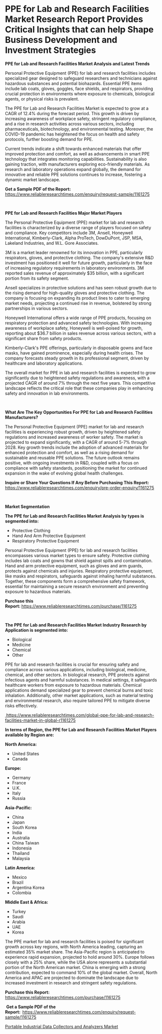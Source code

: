 <p><h1>PPE for Lab and Research Facilities Market Research Report Provides Critical Insights that can help Shape Business Development and Investment Strategies</h1></p><p><strong>PPE for Lab and Research Facilities Market Analysis and Latest Trends</strong></p>
<p><p>Personal Protective Equipment (PPE) for lab and research facilities includes specialized gear designed to safeguard researchers and technicians against hazardous substances and potential biohazards. Essential PPE items include lab coats, gloves, goggles, face shields, and respirators, providing crucial protection in environments where exposure to chemicals, biological agents, or physical risks is prevalent.</p><p>The PPE for Lab and Research Facilities Market is expected to grow at a CAGR of 12.4% during the forecast period. This growth is driven by increasing awareness of workplace safety, stringent regulatory compliance, and a rise in research activities across various sectors, including pharmaceuticals, biotechnology, and environmental testing. Moreover, the COVID-19 pandemic has heightened the focus on health and safety protocols, further boosting demand for PPE.</p><p>Current trends indicate a shift towards enhanced materials that offer improved protection and comfort, as well as advancements in smart PPE technology that integrates monitoring capabilities. Sustainability is also gaining traction, with manufacturers exploring eco-friendly materials. As research and laboratory operations expand globally, the demand for innovative and reliable PPE solutions continues to increase, fostering a dynamic market landscape.</p></p>
<p><strong>Get a Sample PDF of the Report:&nbsp;</strong> <a href="https://www.reliableresearchtimes.com/enquiry/request-sample/1161275?utm_campaign=2644&utm_medium=2&utm_source=Github&utm_content=ia&utm_term=22032025&utm_id=ppe-for-lab-and-research-facilities">https://www.reliableresearchtimes.com/enquiry/request-sample/1161275</a></p>
<p>&nbsp;</p>
<p><strong>PPE for Lab and Research Facilities Major Market Players</strong></p>
<p><p>The Personal Protective Equipment (PPE) market for lab and research facilities is characterized by a diverse range of players focused on safety and compliance. Key competitors include 3M, Ansell, Honeywell International, Kimberly-Clark, Alpha ProTech, DowDuPont, JSP, MSA, Lakeland Industries, and W.L. Gore Associates.</p><p>3M is a market leader renowned for its innovation in PPE, particularly respirators, gloves, and protective clothing. The company's extensive R&D investment has positioned it well for future growth, particularly in the face of increasing regulatory requirements in laboratory environments. 3M reported sales revenue of approximately $35 billion, with a significant portion from its safety segment.</p><p>Ansell specializes in protective solutions and has seen robust growth due to the rising demand for high-quality gloves and protective clothing. The company is focusing on expanding its product lines to cater to emerging market needs, projecting a continued rise in revenue, bolstered by strong partnerships in various sectors.</p><p>Honeywell International offers a wide range of PPE products, focusing on respiratory protection and advanced safety technologies. With increasing awareness of workplace safety, Honeywell is well-poised for growth, reporting about $36.7 billion in sales revenue across various sectors, with a significant share from safety products.</p><p>Kimberly-Clark's PPE offerings, particularly in disposable gowns and face masks, have gained prominence, especially during health crises. The company forecasts steady growth in its professional segment, driven by healthcare and laboratory applications.</p><p>The overall market for PPE in lab and research facilities is expected to grow significantly due to heightened safety regulations and awareness, with a projected CAGR of around 7% through the next five years. This competitive landscape reflects the critical role that these companies play in enhancing safety and innovation in lab environments.</p></p>
<p>&nbsp;</p>
<p><strong>What Are The Key Opportunities For PPE for Lab and Research Facilities Manufacturers?</strong></p>
<p><p>The Personal Protective Equipment (PPE) market for lab and research facilities is experiencing robust growth, driven by heightened safety regulations and increased awareness of worker safety. The market is projected to expand significantly, with a CAGR of around 5-7% through 2028. Key growth trends include the adoption of advanced materials for enhanced protection and comfort, as well as a rising demand for sustainable and reusable PPE solutions. The future outlook remains positive, with ongoing investments in R&D, coupled with a focus on compliance with safety standards, positioning the market for continued expansion in the wake of evolving global health challenges.</p></p>
<p><strong>Inquire or Share Your Questions If Any Before Purchasing This Report:</strong> <a href="https://www.reliableresearchtimes.com/enquiry/pre-order-enquiry/1161275?utm_campaign=2644&utm_medium=2&utm_source=Github&utm_content=ia&utm_term=22032025&utm_id=ppe-for-lab-and-research-facilities">https://www.reliableresearchtimes.com/enquiry/pre-order-enquiry/1161275</a></p>
<p>&nbsp;</p>
<p><strong>Market Segmentation</strong></p>
<p><strong>The PPE for Lab and Research Facilities Market Analysis by types is segmented into:</strong></p>
<p><ul><li>Protective Clothing</li><li>Hand And Arm Protective Equipment</li><li>Respiratory Protective Equipment</li></ul></p>
<p><p>Personal Protective Equipment (PPE) for lab and research facilities encompasses various market types to ensure safety. Protective clothing includes lab coats and gowns that shield against spills and contamination. Hand and arm protective equipment, such as gloves and arm guards, protects against chemicals and injuries. Respiratory protective equipment, like masks and respirators, safeguards against inhaling harmful substances. Together, these components form a comprehensive safety framework, essential for maintaining a secure research environment and preventing exposure to hazardous materials.</p></p>
<p><strong>Purchase this Report:&nbsp;</strong><a href="https://www.reliableresearchtimes.com/purchase/1161275?utm_campaign=2644&utm_medium=2&utm_source=Github&utm_content=ia&utm_term=22032025&utm_id=ppe-for-lab-and-research-facilities">https://www.reliableresearchtimes.com/purchase/1161275</a></p>
<p>&nbsp;</p>
<p><strong>The PPE for Lab and Research Facilities Market Industry Research by Application is segmented into:</strong></p>
<p><ul><li>Biological</li><li>Medicine</li><li>Chemical</li><li>Other</li></ul></p>
<p><p>PPE for lab and research facilities is crucial for ensuring safety and compliance across various applications, including biological, medicine, chemical, and other sectors. In biological research, PPE protects against infectious agents and harmful substances. In medical settings, it safeguards healthcare workers from exposure to hazardous materials. Chemical applications demand specialized gear to prevent chemical burns and toxic inhalation. Additionally, other market applications, such as material testing and environmental research, also require tailored PPE to mitigate diverse risks effectively.</p></p>
<p><a href="https://www.reliableresearchtimes.com/global-ppe-for-lab-and-research-facilities-market-in-global-r1161275?utm_campaign=2644&utm_medium=2&utm_source=Github&utm_content=ia&utm_term=22032025&utm_id=ppe-for-lab-and-research-facilities">&nbsp;https://www.reliableresearchtimes.com/global-ppe-for-lab-and-research-facilities-market-in-global-r1161275</a></p>
<p><strong>In terms of Region, the PPE for Lab and Research Facilities Market Players available by Region are:</strong></p>
<p>
    <p> <strong> North America: </strong>
        <ul>
            <li>United States</li>
            <li>Canada</li>
        </ul>
        </p> 
    <p> <strong> Europe: </strong>
        <ul>
            <li>Germany</li>
            <li>France</li>
            <li>U.K.</li>
            <li>Italy</li>
            <li>Russia</li>
        </ul>
        </p> 
    <p> <strong> Asia-Pacific: </strong>
        <ul>
            <li>China</li>
            <li>Japan</li>
            <li>South Korea</li>
            <li>India</li>
            <li>Australia</li>
            <li>China Taiwan</li>
            <li>Indonesia</li>
            <li>Thailand</li>
            <li>Malaysia</li>
        </ul>
        </p> 
    <p> <strong> Latin America: </strong>
        <ul>
            <li>Mexico</li>
            <li>Brazil</li>
            <li>Argentina Korea</li>
            <li>Colombia</li>
        </ul>
        </p> 
    <p> <strong> Middle East & Africa: </strong>
        <ul>
            <li>Turkey</li>
            <li>Saudi</li>
            <li>Arabia</li>
            <li>UAE</li>
            <li>Korea</li>
        </ul>
    </p>
    </p>
<p><p>The PPE market for lab and research facilities is poised for significant growth across key regions, with North America leading, capturing an estimated 35% market share. The Asia-Pacific region is anticipated to experience rapid expansion, projected to hold around 30%. Europe follows closely with a 25% share, while the USA alone represents a substantial portion of the North American market. China is emerging with a strong contribution, expected to command 10% of the global market. Overall, North America and APAC are projected to dominate the landscape due to increased investment in research and stringent safety regulations.</p></p>
<p><strong>Purchase this Report: </strong><a href="https://www.reliableresearchtimes.com/purchase/1161275?utm_campaign=2644&utm_medium=2&utm_source=Github&utm_content=ia&utm_term=22032025&utm_id=ppe-for-lab-and-research-facilities">https://www.reliableresearchtimes.com/purchase/1161275</a></p>
<p>&nbsp;<strong>Get a Sample PDF of the Report:&nbsp;&nbsp;</strong><a href="https://www.reliableresearchtimes.com/enquiry/request-sample/1161275?utm_campaign=2644&utm_medium=2&utm_source=Github&utm_content=ia&utm_term=22032025&utm_id=ppe-for-lab-and-research-facilities">https://www.reliableresearchtimes.com/enquiry/request-sample/1161275</a></p>
<p><strong></strong></p>
<p><p><a href="https://github.com/vjorelaclliv/Market-Research-Report-List-1/blob/main/portable-industrial-data-collectors-and-analyzers-market.md?utm_campaign=2644&utm_medium=2&utm_source=Github&utm_content=ia&utm_term=22032025&utm_id=ppe-for-lab-and-research-facilities">Portable Industrial Data Collectors and Analyzers Market</a></p></p>